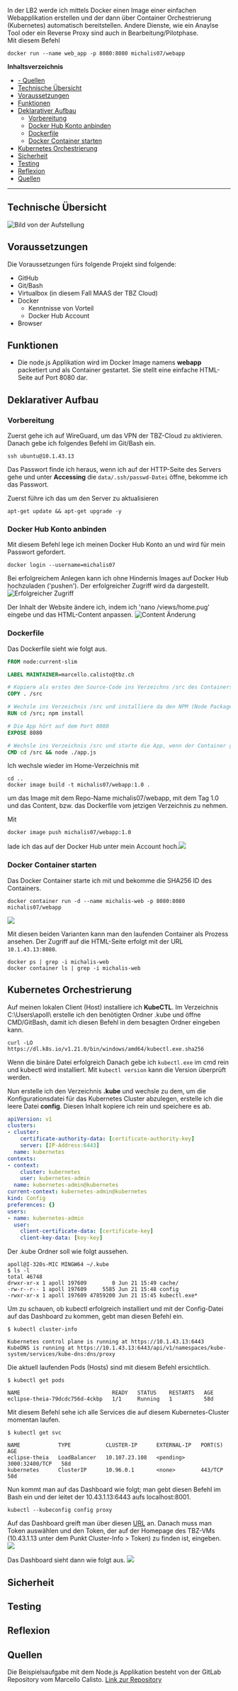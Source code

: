 In der LB2 werde ich mittels Docker einen Image einer einfachen Webapplikation erstellen und der dann über Container Orchestrierung (Kubernetes) automatisch bereitstellen. Andere Dienste, wie ein Anaylse Tool oder ein Reverse Proxy sind auch in Bearbeitung/Pilotphase.<br>
Mit diesem Befehl 
```shell
docker run --name web_app -p 8080:8080 michalis07/webapp
```

**Inhaltsverzeichnis**
- [- Quellen](#--quellen)
- [Technische Übersicht](#technische-übersicht)
- [Voraussetzungen](#voraussetzungen)
- [Funktionen](#funktionen)
- [Deklarativer Aufbau](#deklarativer-aufbau)
  - [Vorbereitung](#vorbereitung)
  - [Docker Hub Konto anbinden](#docker-hub-konto-anbinden)
  - [Dockerfile](#dockerfile)
  - [Docker Container starten](#docker-container-starten)
- [Kubernetes Orchestrierung](#kubernetes-orchestrierung)
- [Sicherheit](#sicherheit)
- [Testing](#testing)
- [Reflexion](#reflexion)
- [Quellen](#quellen)
--------

## Technische Übersicht
![Bild von der Aufstellung]()


## Voraussetzungen
Die Voraussetzungen fürs folgende Projekt sind folgende:

- GitHub
- Git/Bash
- Virtualbox (in diesem Fall MAAS der TBZ Cloud)
- Docker
  -  Kenntnisse von Vorteil
  -  Docker Hub Account
- Browser

## Funktionen
- Die node.js Applikation wird im Docker Image namens **webapp** packetiert und als Container gestartet. Sie stellt eine einfache HTML-Seite auf Port 8080 dar. 

## Deklarativer Aufbau
### Vorbereitung
Zuerst gehe ich auf WireGuard, um das VPN der TBZ-Cloud zu aktivieren. Danach gebe ich folgendes Befehl im Git/Bash ein.
```shell
ssh ubuntu@10.1.43.13
```
 Das Passwort finde ich heraus, wenn ich auf der HTTP-Seite des Servers gehe und unter **Accessing** die `data/.ssh/passwd-Datei` öffne, bekomme ich das Passwort.

Zuerst führe ich das um den Server zu aktualisieren
```shell
apt-get update && apt-get upgrade -y
```

### Docker Hub Konto anbinden
Mit diesem Befehl lege ich meinen Docker Hub Konto an und wird für mein Passwort gefordert.
```shell
docker login --username=michalis07
```
Bei erfolgreichem Anlegen kann ich ohne Hindernis Images auf Docker Hub hochzuladen ('pushen'). Der erfolgreicher Zugriff wird da dargestellt.<br> 
![Erfolgreicher Zugriff](/LB2/Bilder/Docker_Account_Erfolg.png)

Der Inhalt der Website ändere ich, indem ich 'nano /views/home.pug' eingebe und das HTML-Content anpassen.
![Content Änderung](/LB2/Bilder/Content_Änderung.png)

### Dockerfile
Das Dockerfile sieht wie folgt aus.
```dockerfile
FROM node:current-slim

LABEL MAINTAINER=marcello.calisto@tbz.ch

# Kopiere als erstes den Source-Code ins Verzeichns /src des Containers
COPY . /src

# Wechsle ins Verzeichnis /src und installiere da den NPM (Node Package Manager), welche alle Abhängigkeiten installiert
RUN cd /src; npm install

# Die App hört auf dem Port 8080
EXPOSE 8080

# Wechsle ins Verzeichnis /src und starte die App, wenn der Container gestartet wird
CMD cd /src && node ./app.js
```

Ich wechsle wieder im Home-Verzeichnis mit
```shell
cd .. 
docker image build -t michalis07/webapp:1.0 .
``` 
um das Image mit dem Repo-Name michalis07/webapp, mit dem Tag 1.0 und das Content, bzw. das Dockerfile vom jetzigen Verzeichnis zu nehmen.

Mit 
```shell
docker image push michalis07/webapp:1.0
```
lade ich das auf der Docker Hub unter mein Account hoch.![](/LB2/Bilder/Docker_Hub_Push.png)

### Docker Container starten
Das Docker Container starte ich mit und bekomme die SHA256 ID des Containers.
```shell
docker container run -d --name michalis-web -p 8080:8080 michalis07/webapp
```
![](/LB2/Bilder/Docker_Web_App_Run.png)

Mit diesen beiden Varianten kann man den laufenden Container als Prozess ansehen. Der Zugriff auf die HTML-Seite erfolgt mit der URL `10.1.43.13:8080`.
```shell
docker ps | grep -i michalis-web
docker container ls | grep -i michalis-web
```

## Kubernetes Orchestrierung
Auf meinen lokalen Client (Host) installiere ich **KubeCTL**. Im Verzeichnis C:\Users\apoll\ erstelle ich den benötigten Ordner .kube und öffne CMD/GitBash, damit ich diesen Befehl in dem besagten Ordner eingeben kann. 
```shell
curl -LO https://dl.k8s.io/v1.21.0/bin/windows/amd64/kubectl.exe.sha256
```
Wenn die binäre Datei erfolgreich Danach gebe ich `kubectl.exe` im cmd rein und kubectl wird installiert.
Mit `kubectl version` kann die Version überprüft werden.

Nun erstelle ich den Verzeichnis **.kube** und wechsle zu dem, um die Konfigurationsdatei für das Kubernetes Cluster abzulegen, erstelle ich die leere Datei **config**.
Diesen Inhalt kopiere ich rein und speichere es ab.

```yml
apiVersion: v1
clusters:
- cluster:
    certificate-authority-data: [certificate-authority-key]
    server: [IP-Address:6443]
  name: kubernetes
contexts:
- context:
    cluster: kubernetes
    user: kubernetes-admin
  name: kubernetes-admin@kubernetes
current-context: kubernetes-admin@kubernetes
kind: Config
preferences: {}
users:
- name: kubernetes-admin
  user:
    client-certificate-data: [certificate-key]
    client-key-data: [key-key]
```

Der .kube Ordner soll wie folgt aussehen.

```shell
apoll@I-320s-MIC MINGW64 ~/.kube
$ ls -l
total 46748
drwxr-xr-x 1 apoll 197609        0 Jun 21 15:49 cache/
-rw-r--r-- 1 apoll 197609     5585 Jun 21 15:48 config
-rwxr-xr-x 1 apoll 197609 47859200 Jun 21 15:45 kubectl.exe*
```
Um zu schauen, ob kubectl erfolgreich installiert und mit der Config-Datei auf das Dashboard zu kommen, gebt man diesen Befehl ein.
```shell
$ kubectl cluster-info

Kubernetes control plane is running at https://10.1.43.13:6443
KubeDNS is running at https://10.1.43.13:6443/api/v1/namespaces/kube-system/services/kube-dns:dns/proxy
```
Die aktuell laufenden Pods (Hosts) sind mit diesem Befehl ersichtlich.
```shell
$ kubectl get pods

NAME                             READY   STATUS    RESTARTS   AGE
eclipse-theia-79dcdc756d-4ckbp   1/1     Running   1          58d
```

Mit diesem Befehl sehe ich alle Services die auf diesem Kubernetes-Cluster momentan laufen.

```shell
$ kubectl get svc

NAME            TYPE           CLUSTER-IP      EXTERNAL-IP   PORT(S)          AGE
eclipse-theia   LoadBalancer   10.107.23.108   <pending>     3000:32400/TCP   58d
kubernetes      ClusterIP      10.96.0.1       <none>        443/TCP          58d
```
Nun kommt man auf das Dashboard wie folgt; man gebt diesen Befehl im Bash ein und der leitet der 10.43.1.13:6443 aufs localhost:8001.

```shell
kubectl --kubeconfig config proxy
```
Auf das Dashboard greift man über diesen [URL](http://localhost:8001/api/v1/namespaces/kubernetes-dashboard/services/https:kubernetes-dashboard:/proxy/) an. Danach muss man Token auswählen und den Token, der auf der Homepage des TBZ-VMs (10.43.1.13 unter dem Punkt Cluster-Info > Token) zu finden ist, eingeben.<br>
![](Bilder/K8s_Dashboard_login.png)

Das Dashboard sieht dann wie folgt aus. ![](/LB2/Bilder/K8s_Dashboard.png)

## Sicherheit
## Testing
## Reflexion
## Quellen
Die Beispielsaufgabe mit dem Node.js Applikation besteht von der GitLab Repository vom Marcello Calisto. [Link zur Repository](https://gitlab.com/ser-cal/Container-CAL-webapp_v1/-/tree/master/)
